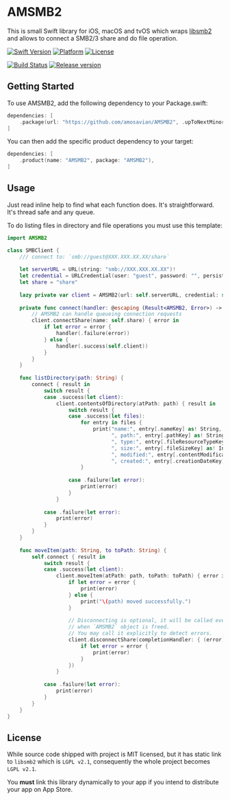 # AMSMB2


This is small Swift library for iOS, macOS and tvOS which wraps [libsmb2](https://github.com/sahlberg/libsmb2) and allows to connect a SMB2/3 share and do file operation.

[![Swift Version][swift-image]][swift-url]
[![Platform][platform-image]](#)
[![License][license-image]][license-url]

[![Build Status][travis-image]][travis-url]
[![Release version][release-image]][release-url]

## Getting Started

To use AMSMB2, add the following dependency to your Package.swift:

```swift
dependencies: [
    .package(url: "https://github.com/amosavian/AMSMB2", .upToNextMinor(from: "3.0.0"))
]
```

You can then add the specific product dependency to your target:

```swift
dependencies: [
    .product(name: "AMSMB2", package: "AMSMB2"),
]
```

## Usage

Just read inline help to find what each function does. It's straightforward. It's thread safe and any queue.

To do listing files in directory and file operations you must use this template:

```swift
import AMSMB2

class SMBClient {
    /// connect to: `smb://guest@XXX.XXX.XX.XX/share`
    
    let serverURL = URL(string: "smb://XXX.XXX.XX.XX")!
    let credential = URLCredential(user: "guest", password: "", persistence: URLCredential.Persistence.forSession)
    let share = "share"
    
    lazy private var client = AMSMB2(url: self.serverURL, credential: self.credential)!
    
    private func connect(handler: @escaping (Result<AMSMB2, Error>) -> Void) {
        // AMSMB2 can handle queueing connection requests
        client.connectShare(name: self.share) { error in
            if let error = error {
                handler(.failure(error))
            } else {
                handler(.success(self.client))
            }
        }
    }
    
    func listDirectory(path: String) {
        connect { result in
            switch result {
            case .success(let client):
                client.contentsOfDirectory(atPath: path) { result in
                    switch result {
                    case .success(let files):
                        for entry in files {
                            print("name:", entry[.nameKey] as! String,
                                  ", path:", entry[.pathKey] as! String,
                                  ", type:", entry[.fileResourceTypeKey] as! URLFileResourceType,
                                  ", size:", entry[.fileSizeKey] as! Int64,
                                  ", modified:", entry[.contentModificationDateKey] as! Date,
                                  ", created:", entry[.creationDateKey] as! Date)
                        }
                        
                    case .failure(let error):
                        print(error)
                    }
                }
                
            case .failure(let error):
                print(error)
            }
        }
    }
    
    func moveItem(path: String, to toPath: String) {
        self.connect { result in
            switch result {
            case .success(let client):
                client.moveItem(atPath: path, toPath: toPath) { error in
                    if let error = error {
                        print(error)
                    } else {
                        print("\(path) moved successfully.")
                    }
                    
                    // Disconnecting is optional, it will be called eventually
                    // when `AMSMB2` object is freed.
                    // You may call it explicitly to detect errors.
                    client.disconnectShare(completionHandler: { (error) in
                        if let error = error {
                            print(error)
                        }
                    })
                }
                
            case .failure(let error):
                print(error)
            }
        }
    }
}
```

## License

While source code shipped with project is MIT licensed, but it has static link to `libsmb2` which is `LGPL v2.1`, consequently the whole project becomes `LGPL v2.1`.

You **must** link this library dynamically to your app if you intend to distribute your app on App Store.

[swift-image]: https://img.shields.io/badge/swift-5.0-orange.svg
[swift-url]: https://swift.org/
[platform-image]: https://img.shields.io/cocoapods/p/AMSMB2.svg
[license-image]: https://img.shields.io/github/license/amosavian/AMSMB2.svg
[license-url]: LICENSE
[travis-image]: https://travis-ci.com/amosavian/AMSMB2.svg
[travis-url]: https://travis-ci.com/amosavian/AMSMB2
[release-url]: https://github.com/amosavian/AMSMB2/releases
[release-image]: https://img.shields.io/github/release/amosavian/AMSMB2.svg

